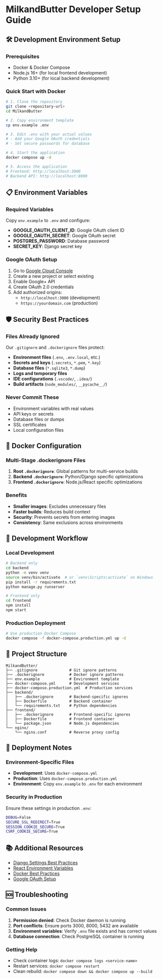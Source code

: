 # MilkandButter Developer Setup Guide

## 🛠️ Development Environment Setup

### Prerequisites
- Docker & Docker Compose
- Node.js 16+ (for local frontend development)
- Python 3.10+ (for local backend development)

### Quick Start with Docker
```bash
# 1. Clone the repository
git clone <repository-url>
cd MilkandButter

# 2. Copy environment template
cp env.example .env

# 3. Edit .env with your actual values
# - Add your Google OAuth credentials
# - Set secure passwords for database

# 4. Start the application
docker compose up -d

# 5. Access the application
# Frontend: http://localhost:3000
# Backend API: http://localhost:8000
```

## 📋 Environment Variables

### Required Variables
Copy `env.example` to `.env` and configure:

- **GOOGLE_OAUTH_CLIENT_ID**: Google OAuth client ID
- **GOOGLE_OAUTH_SECRET**: Google OAuth secret
- **POSTGRES_PASSWORD**: Database password
- **SECRET_KEY**: Django secret key

### Google OAuth Setup
1. Go to [Google Cloud Console](https://console.cloud.google.com/)
2. Create a new project or select existing
3. Enable Google+ API
4. Create OAuth 2.0 credentials
5. Add authorized origins:
   - `http://localhost:3000` (development)
   - `https://yourdomain.com` (production)

## 🛡️ Security Best Practices

### Files Already Ignored
Our `.gitignore` and `.dockerignore` files protect:

- **Environment files** (`.env`, `.env.local`, etc.)
- **Secrets and keys** (`.secrets`, `*.pem`, `*.key`)
- **Database files** (`*.sqlite3`, `*.dump`)
- **Logs and temporary files**
- **IDE configurations** (`.vscode/`, `.idea/`)
- **Build artifacts** (`node_modules/`, `__pycache__/`)

### Never Commit These
- Environment variables with real values
- API keys or secrets
- Database files or dumps
- SSL certificates
- Local configuration files

## 🐳 Docker Configuration

### Multi-Stage .dockerignore Files

1. **Root `.dockerignore`**: Global patterns for multi-service builds
2. **Backend `.dockerignore`**: Python/Django specific optimizations
3. **Frontend `.dockerignore`**: Node.js/React specific optimizations

### Benefits
- **Smaller images**: Excludes unnecessary files
- **Faster builds**: Reduces build context
- **Security**: Prevents secrets from entering images
- **Consistency**: Same exclusions across environments

## 🔧 Development Workflow

### Local Development
```bash
# Backend only
cd backend
python -m venv venv
source venv/bin/activate  # or `venv\Scripts\activate` on Windows
pip install -r requirements.txt
python manage.py runserver

# Frontend only
cd frontend
npm install
npm start
```

### Production Deployment
```bash
# Use production Docker Compose
docker compose -f docker-compose.production.yml up -d
```

## 📁 Project Structure
```
MilkandButter/
├── .gitignore              # Git ignore patterns
├── .dockerignore           # Docker ignore patterns
├── env.example             # Environment template
├── docker-compose.yml      # Development services
├── docker-compose.production.yml  # Production services
├── backend/
│   ├── .dockerignore       # Backend-specific ignores
│   ├── Dockerfile          # Backend container
│   └── requirements.txt    # Python dependencies
├── frontend/
│   ├── .dockerignore       # Frontend-specific ignores
│   ├── Dockerfile          # Frontend container
│   └── package.json        # Node.js dependencies
└── nginx/
    └── nginx.conf          # Reverse proxy config
```

## 🚀 Deployment Notes

### Environment-Specific Files
- **Development**: Uses `docker-compose.yml`
- **Production**: Uses `docker-compose.production.yml`
- **Environment**: Copy `env.example` to `.env` for each environment

### Security in Production
Ensure these settings in production `.env`:
```bash
DEBUG=False
SECURE_SSL_REDIRECT=True
SESSION_COOKIE_SECURE=True
CSRF_COOKIE_SECURE=True
```

## 📚 Additional Resources

- [Django Settings Best Practices](https://docs.djangoproject.com/en/4.2/topics/settings/)
- [React Environment Variables](https://create-react-app.dev/docs/adding-custom-environment-variables/)
- [Docker Best Practices](https://docs.docker.com/develop/dev-best-practices/)
- [Google OAuth Setup](https://developers.google.com/identity/protocols/oauth2)

## 🆘 Troubleshooting

### Common Issues
1. **Permission denied**: Check Docker daemon is running
2. **Port conflicts**: Ensure ports 3000, 8000, 5432 are available
3. **Environment variables**: Verify `.env` file exists and has correct values
4. **Database connection**: Check PostgreSQL container is running

### Getting Help
- Check container logs: `docker compose logs <service-name>`
- Restart services: `docker compose restart`
- Clean rebuild: `docker compose down && docker compose up --build` 